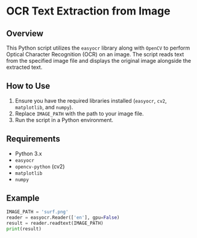 # OCR Text Extraction from Image

## Overview
This Python script utilizes the `easyocr` library along with `OpenCV` to perform Optical Character Recognition (OCR) on an image. The script reads text from the specified image file and displays the original image alongside the extracted text.

## How to Use
1. Ensure you have the required libraries installed (`easyocr`, `cv2`, `matplotlib`, and `numpy`).
2. Replace `IMAGE_PATH` with the path to your image file.
3. Run the script in a Python environment.

## Requirements
- Python 3.x
- `easyocr`
- `opencv-python` (cv2)
- `matplotlib`
- `numpy`

## Example
```python
IMAGE_PATH = 'surf.png'
reader = easyocr.Reader(['en'], gpu=False)
result = reader.readtext(IMAGE_PATH)
print(result)
